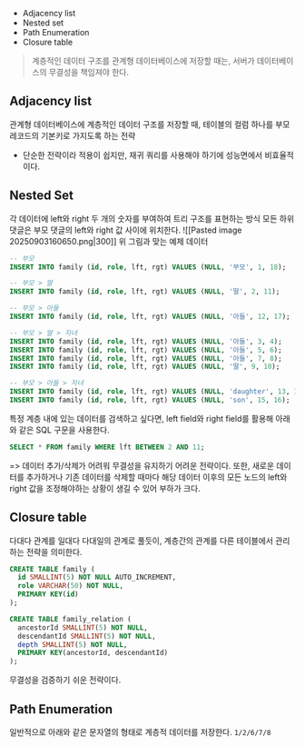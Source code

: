- Adjacency list
- Nested set
- Path Enumeration
- Closure table

> 계층적인 데이터 구조를 관계형 데이터베이스에 저장할 때는, 서버가 데이터베이스의 무결성을 책임져야 한다.
## Adjacency list
관계형 데이터베이스에 계층적인 데이터 구조를 저장할 때, 테이블의 컬럼 하나를 부모 레코드의 기본키로 가지도록 하는 전략
- 단순한 전략이라 적용이 쉽지만, 재귀 쿼리를 사용해야 하기에 성능면에서 비효율적이다.
## Nested Set
각 데이터에 left와 right 두 개의 숫자를 부여하여 트리 구조를 표현하는 방식 모든 하위 댓글은 부모 댓글의 left와 right 값 사이에 위치한다.
![[Pasted image 20250903160650.png|300]]
위 그림과 맞는 예제 데이터
```sql
-- 부모
INSERT INTO family (id, role, lft, rgt) VALUES (NULL, '부모', 1, 18);

-- 부모 > 딸
INSERT INTO family (id, role, lft, rgt) VALUES (NULL, '딸', 2, 11);

-- 부모 > 아들
INSERT INTO family (id, role, lft, rgt) VALUES (NULL, '아들', 12, 17);

-- 부모 > 딸 > 자녀
INSERT INTO family (id, role, lft, rgt) VALUES (NULL, '아들', 3, 4);
INSERT INTO family (id, role, lft, rgt) VALUES (NULL, '아들', 5, 6);
INSERT INTO family (id, role, lft, rgt) VALUES (NULL, '아들', 7, 8);
INSERT INTO family (id, role, lft, rgt) VALUES (NULL, '딸', 9, 10);

-- 부모 > 아들 > 자녀
INSERT INTO family (id, role, lft, rgt) VALUES (NULL, 'daughter', 13, 14);
INSERT INTO family (id, role, lft, rgt) VALUES (NULL, 'son', 15, 16);
```

특정 계층 내에 있는 데이터를 검색하고 싶다면, left field와 right field를 활용해 아래와 같은 SQL 구문을 사용한다.
```sql
SELECT * FROM family WHERE lft BETWEEN 2 AND 11;
```
=> 데이터 추가/삭제가 어려워 무결성을 유지하기 어려운 전략이다.
또한, 새로운 데이터를 추가하거나 기존 데이터를 삭제할 때마다 해당 데이터 이후의 모든 노드의 left와 right 값을 조정해야하는 상황이 생길 수 있어 부하가 크다.
## Closure table
다대다 관계를 일대다 다대일의 관계로 풀듯이, 계층간의 관계를 다른 테이블에서 관리하는 전략을 의미한다.
```sql
CREATE TABLE family (
  id SMALLINT(5) NOT NULL AUTO_INCREMENT,
  role VARCHAR(50) NOT NULL,
  PRIMARY KEY(id)
);

CREATE TABLE family_relation (
  ancestorId SMALLINT(5) NOT NULL,
  descendantId SMALLINT(5) NOT NULL,
  depth SMALLINT(5) NOT NULL,
  PRIMARY KEY(ancestorId, descendantId)
);
```
무결성을 검증하기 쉬운 전략이다.
## Path Enumeration
일반적으로 아래와 같은 문자열의 형태로 계층적 데이터를 저장한다.
`1/2/6/7/8`
